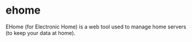 # ehome
EHome (for Electronic Home) is a web tool used to manage home servers (to keep your data at home).
